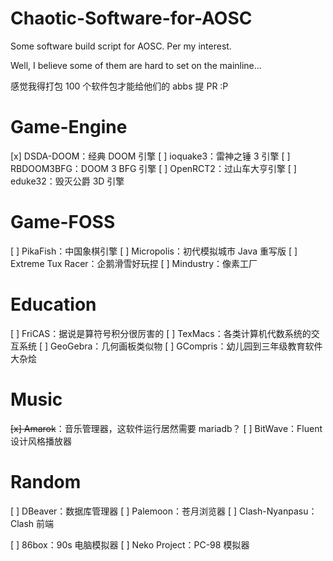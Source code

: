 # Chaotic-Software-for-AOSC
Some software build script for AOSC. Per my interest.

Well, I believe some of them are hard to set on the mainline...

感觉我得打包 100 个软件包才能给他们的 abbs 提 PR :P

# Game-Engine
[x] DSDA-DOOM：经典 DOOM 引擎
[ ] ioquake3：雷神之锤 3 引擎
[ ] RBDOOM3BFG：DOOM 3 BFG 引擎
[ ] OpenRCT2：过山车大亨引擎
[ ] eduke32：毁灭公爵 3D 引擎

# Game-FOSS
[ ] PikaFish：中国象棋引擎
[ ] Micropolis：初代模拟城市 Java 重写版
[ ] Extreme Tux Racer：企鹅滑雪好玩捏
[ ] Mindustry：像素工厂


# Education
[ ] FriCAS：据说是算符号积分很厉害的
[ ] TexMacs：各类计算机代数系统的交互系统
[ ] GeoGebra：几何画板类似物
[ ] GCompris：幼儿园到三年级教育软件大杂烩

# Music
~~[x] Amarok~~：音乐管理器，这软件运行居然需要 mariadb？
[ ] BitWave：Fluent 设计风格播放器

# Random
[ ] DBeaver：数据库管理器
[ ] Palemoon：苍月浏览器
[ ] Clash-Nyanpasu：Clash 前端

[ ] 86box：90s 电脑模拟器
[ ] Neko Project：PC-98 模拟器
